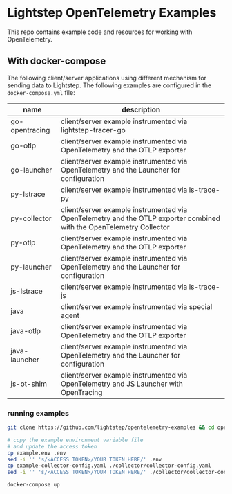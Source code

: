# Lightstep OpenTelemetry Examples

This repo contains example code and resources for working with OpenTelemetry.


## With docker-compose

The following client/server applications using different mechanism for sending data to Lightstep. The following examples are configured in the `docker-compose.yml` file:

| name           | description |
| -------------- | ----------- |
| go-opentracing | client/server example instrumented via lightstep-tracer-go |
| go-otlp        | client/server example instrumented via OpenTelemetry and the OTLP exporter |
| go-launcher    | client/server example instrumented via OpenTelemetry and the Launcher for configuration |
| py-lstrace     | client/server example instrumented via ls-trace-py |
| py-collector   | client/server example instrumented via OpenTelemetry and the OTLP exporter combined with the OpenTelemetry Collector |
| py-otlp        | client/server example instrumented via OpenTelemetry and the OTLP exporter |
| py-launcher    | client/server example instrumented via OpenTelemetry and the Launcher for configuration |
| js-lstrace     | client/server example instrumented via ls-trace-js |
| java           | client/server example instrumented via special agent |
| java-otlp      | client/server example instrumented via OpenTelemetry and the OTLP exporter |
| java-launcher  | client/server example instrumented via OpenTelemetry and the Launcher for configuration |
| js-ot-shim     | client/server example instrumented via OpenTelemetry and JS Launcher with OpenTracing |

### running examples

```bash
git clone https://github.com/lightstep/opentelemetry-examples && cd opentelemetrys-examples

# copy the example environment variable file
# and update the access token
cp example.env .env
sed -i '' 's/<ACCESS TOKEN>/YOUR TOKEN HERE/' .env
cp example-collector-config.yaml ./collector/collector-config.yaml
sed -i '' 's/<ACCESS TOKEN>/YOUR TOKEN HERE/' ./collector/collector-config.yaml

docker-compose up
```
